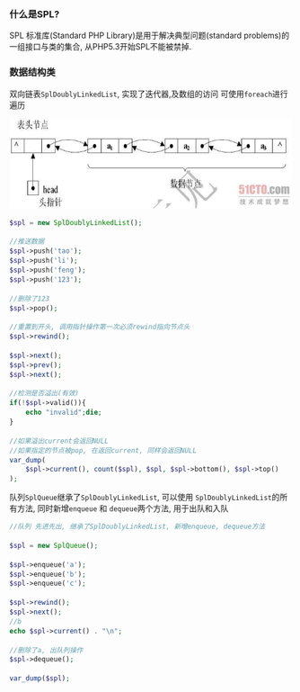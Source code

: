 ### 什么是SPL?
SPL 标准库(Standard PHP Library)是用于解决典型问题(standard problems)的一组接口与类的集合, 从PHP5.3开始SPL不能被禁掉.

### 数据结构类

双向链表`SplDoublyLinkedList`, 实现了迭代器,及数组的访问 可使用`foreach`进行遍历

![](/assets/78200a9bda1da528ae53bd6a77d4b7a6.jpg)

```php
$spl = new SplDoublyLinkedList();

//推送数据
$spl->push('tao');
$spl->push('li');
$spl->push('feng');
$spl->push('123');

//删除了123
$spl->pop();

//重置到开头, 调用指针操作第一次必须rewind指向节点头
$spl->rewind();

$spl->next();
$spl->prev();
$spl->next();

//检测是否溢出(有效)
if(!$spl->valid()){
    echo "invalid";die;
}

//如果溢出current会返回NULL
//如果指定的节点被pop, 在返回current, 同样会返回NULL
var_dump(
    $spl->current(), count($spl), $spl, $spl->bottom(), $spl->top()
);
```


队列`SplQueue`继承了`SplDoublyLinkedList`, 可以使用 `SplDoublyLinkedList`的所有方法, 同时新增`enqueue` 和 `dequeue`两个方法, 用于出队和入队
![](/assets/c6f77fa3f8635f2f070e10607b3a02b0.jpg)
```php
//队列 先进先出, 继承了SplDoublyLinkedList, 新增enqueue, dequeue方法

$spl = new SplQueue();

$spl->enqueue('a');
$spl->enqueue('b');
$spl->enqueue('c');

$spl->rewind();
$spl->next();
//b
echo $spl->current() . "\n";

//删除了a, 出队列操作
$spl->dequeue();

var_dump($spl);

```